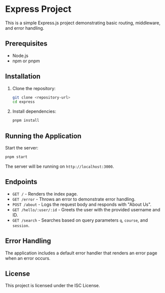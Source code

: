 # Express Project

This is a simple Express.js project demonstrating basic routing, middleware, and error handling.

## Prerequisites

-   Node.js
-   npm or pnpm

## Installation

1. Clone the repository:

    ```bash
    git clone <repository-url>
    cd express
    ```

2. Install dependencies:
    ```bash
    pnpm install
    ```

## Running the Application

Start the server:

```bash
pnpm start
```

The server will be running on `http://localhost:3000`.

## Endpoints

-   `GET /` - Renders the index page.
-   `GET /error` - Throws an error to demonstrate error handling.
-   `POST /about` - Logs the request body and responds with "About Us".
-   `GET /hello/:user/:id` - Greets the user with the provided username and ID.
-   `GET /search` - Searches based on query parameters `q`, `course`, and `session`.

## Error Handling

The application includes a default error handler that renders an error page when an error occurs.

## License

This project is licensed under the ISC License.
